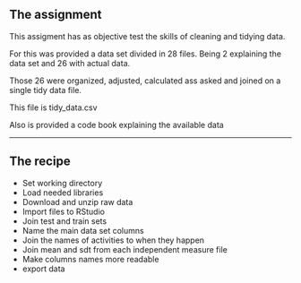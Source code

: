 

## The assignment

This assigment has as objective test the skills of cleaning and tidying data.

For this was provided a data set divided in 28 files. 
Being 2 explaining the data set and 26 with actual data.

Those 26 were organized, adjusted, calculated ass asked and joined on a single tidy data file.

This file is tidy_data.csv

Also is provided a code book explaining the available data

***

## The recipe

* Set working directory
* Load needed libraries
* Download and unzip raw data
* Import files to RStudio
* Join test and train sets
* Name the main data set columns
* Join the names of activities to when they happen
* Join mean and sdt from each independent measure file
* Make columns names more readable
* export data